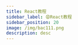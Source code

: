 ```yaml
---
title: React教程
sidebar_label: 😧React教程
sidebar_position: 20
image: /img/bac111.png
description: desc
---
```



